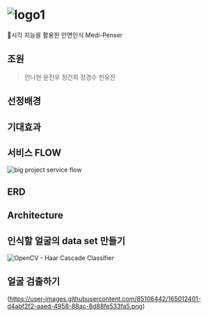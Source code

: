 # ![logo1](https://user-images.githubusercontent.com/90889155/163949077-046b55ab-af67-492c-8f95-049dd1aa39a3.png)

💊시각 지능을 활용한 안면인식 Medi-Penser
## 조원
> 안나현 윤진우 정건희 정경수 천유진

## 선정배경
## 기대효과
## 서비스 FLOW
![big project service flow](https://user-images.githubusercontent.com/42240751/164355370-c89f4473-6ac1-417b-819d-c72b85e32a00.jpg)
## ERD
## Architecture
## 인식할 얼굴의 data set 만들기
![OpenCV - Haar Cascade Classifier](https://user-images.githubusercontent.com/85106442/165012056-c7a9ad83-9ffe-43cf-88ca-be2a3c083576.jpg)
## 얼굴 검출하기
(https://user-images.githubusercontent.com/85106442/165012401-d4abf2f2-aaed-4958-88ac-8d88fe533fa5.png)
